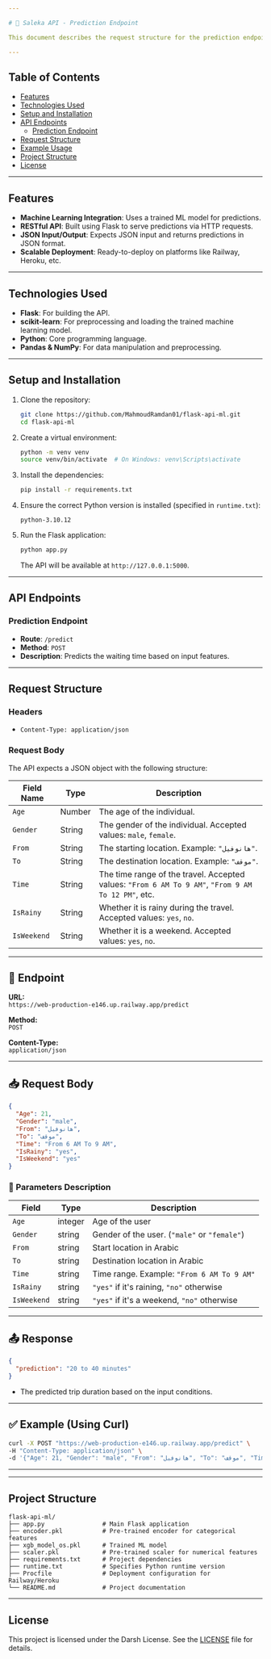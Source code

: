 ```yaml
---

# 🚏 Saleka API - Prediction Endpoint

This document describes the request structure for the prediction endpoint used in the "Saleka" mobile app.

---
```


## Table of Contents
- [Features](#features)
- [Technologies Used](#technologies-used)
- [Setup and Installation](#setup-and-installation)
- [API Endpoints](#api-endpoints)
  - [Prediction Endpoint](#prediction-endpoint)
- [Request Structure](#request-structure)
- [Example Usage](#example-usage)
- [Project Structure](#project-structure)
- [License](#license)

---

## Features

- **Machine Learning Integration**: Uses a trained ML model for predictions.
- **RESTful API**: Built using Flask to serve predictions via HTTP requests.
- **JSON Input/Output**: Expects JSON input and returns predictions in JSON format.
- **Scalable Deployment**: Ready-to-deploy on platforms like Railway, Heroku, etc.

---

## Technologies Used

- **Flask**: For building the API.
- **scikit-learn**: For preprocessing and loading the trained machine learning model.
- **Python**: Core programming language.
- **Pandas & NumPy**: For data manipulation and preprocessing.

---

## Setup and Installation

1. Clone the repository:
   ```bash
   git clone https://github.com/MahmoudRamdan01/flask-api-ml.git
   cd flask-api-ml
   ```

2. Create a virtual environment:
   ```bash
   python -m venv venv
   source venv/bin/activate  # On Windows: venv\Scripts\activate
   ```

3. Install the dependencies:
   ```bash
   pip install -r requirements.txt
   ```

4. Ensure the correct Python version is installed (specified in `runtime.txt`):
   ```
   python-3.10.12
   ```

5. Run the Flask application:
   ```bash
   python app.py
   ```
   The API will be available at `http://127.0.0.1:5000`.

---

## API Endpoints

### Prediction Endpoint

- **Route**: `/predict`
- **Method**: `POST`
- **Description**: Predicts the waiting time based on input features.

---

## Request Structure

### Headers
- `Content-Type: application/json`

### Request Body
The API expects a JSON object with the following structure:

| Field Name  | Type   | Description                                                                                                                                 |
|-------------|--------|---------------------------------------------------------------------------------------------------------------------------------------------|
| `Age`       | Number | The age of the individual.                                                                                                                  |
| `Gender`    | String | The gender of the individual. Accepted values: `male`, `female`.                                                                            |
| `From`      | String | The starting location. Example: `"هانوفيل"`.                                                                                                |
| `To`        | String | The destination location. Example: `"موقف"`.                                                                                                |
| `Time`      | String | The time range of the travel. Accepted values: `"From 6 AM To 9 AM"`, `"From 9 AM To 12 PM"`, etc.                                           |
| `IsRainy`   | String | Whether it is rainy during the travel. Accepted values: `yes`, `no`.                                                                         |
| `IsWeekend` | String | Whether it is a weekend. Accepted values: `yes`, `no`.                                                                                      |

---


## 🔗 Endpoint

**URL:**  
`https://web-production-e146.up.railway.app/predict`

**Method:**  
`POST`

**Content-Type:**  
`application/json`

---

## 📥 Request Body

```json
{
  "Age": 21,
  "Gender": "male",
  "From": "هانوفيل",
  "To": "موقف",
  "Time": "From 6 AM To 9 AM",
  "IsRainy": "yes",
  "IsWeekend": "yes"
}
```

### 📝 Parameters Description

| Field       | Type    | Description                                              |
|-------------|---------|----------------------------------------------------------|
| `Age`       | integer | Age of the user                                          |
| `Gender`    | string  | Gender of the user. (`"male"` or `"female"`)            |
| `From`      | string  | Start location in Arabic                                 |
| `To`        | string  | Destination location in Arabic                          |
| `Time`      | string  | Time range. Example: `"From 6 AM To 9 AM"`              |
| `IsRainy`   | string  | `"yes"` if it's raining, `"no"` otherwise               |
| `IsWeekend` | string  | `"yes"` if it's a weekend, `"no"` otherwise             |

---

## 📤 Response

```json
{
  "prediction": "20 to 40 minutes"
}
```

- The predicted trip duration based on the input conditions.

---

## ✅ Example (Using Curl)

```bash
curl -X POST "https://web-production-e146.up.railway.app/predict" \
-H "Content-Type: application/json" \
-d '{"Age": 21, "Gender": "male", "From": "هانوفيل", "To": "موقف", "Time": "From 6 AM To 9 AM", "IsRainy": "yes", "IsWeekend": "yes"}'
```

---




---

## Project Structure

```plaintext
flask-api-ml/
├── app.py                # Main Flask application
├── encoder.pkl           # Pre-trained encoder for categorical features
├── xgb_model_os.pkl      # Trained ML model
├── scaler.pkl            # Pre-trained scaler for numerical features
├── requirements.txt      # Project dependencies
├── runtime.txt           # Specifies Python runtime version
├── Procfile              # Deployment configuration for Railway/Heroku
└── README.md             # Project documentation
```


---

## License

This project is licensed under the Darsh License. See the [LICENSE](LICENSE) file for details.
